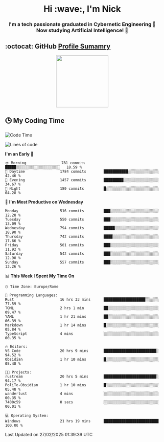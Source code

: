 <h1 align="center">Hi :wave:, I'm Nick</h1>

<h3 align="center">I'm a tech passionate graduated in Cybernetic Engineering 🤖<br>
Now studying Artificial Intelligence! 🧠</h3>


## :octocat: GitHub <a href="https://github.com/vn7n24fzkq/github-profile-summary-cards">Profile Sumamry</a>

<p align="center">
   <img style="height:170px;display:inline-block"  src="http://github-profile-summary-cards.vercel.app/api/cards/profile-details?username=CodeClimberNT&theme=github_dark" />
<!--    <img style="height:170px;display:inline-block"  src="http://github-profile-summary-cards.vercel.app/api/cards/repos-per-language?username=CodeClimberNT&theme=github_dark&exclude=" /> -->
</p>

 ## :clock3: My Coding Time 
 
<!--START_SECTION:waka-->
![Code Time](http://img.shields.io/badge/Code%20Time-473%20hrs%2038%20mins-blue)

![Lines of code](https://img.shields.io/badge/From%20Hello%20World%20I%27ve%20Written-4.5%20million%20lines%20of%20code-blue)

**I'm an Early 🐤** 

```text
🌞 Morning                781 commits         █████░░░░░░░░░░░░░░░░░░░░   18.59 % 
🌆 Daytime                1784 commits        ███████████░░░░░░░░░░░░░░   42.46 % 
🌃 Evening                1457 commits        █████████░░░░░░░░░░░░░░░░   34.67 % 
🌙 Night                  180 commits         █░░░░░░░░░░░░░░░░░░░░░░░░   04.28 % 
```
📅 **I'm Most Productive on Wednesday** 

```text
Monday                   516 commits         ███░░░░░░░░░░░░░░░░░░░░░░   12.28 % 
Tuesday                  550 commits         ███░░░░░░░░░░░░░░░░░░░░░░   13.09 % 
Wednesday                794 commits         █████░░░░░░░░░░░░░░░░░░░░   18.90 % 
Thursday                 742 commits         ████░░░░░░░░░░░░░░░░░░░░░   17.66 % 
Friday                   501 commits         ███░░░░░░░░░░░░░░░░░░░░░░   11.92 % 
Saturday                 542 commits         ███░░░░░░░░░░░░░░░░░░░░░░   12.90 % 
Sunday                   557 commits         ███░░░░░░░░░░░░░░░░░░░░░░   13.26 % 
```


📊 **This Week I Spent My Time On** 

```text
🕑︎ Time Zone: Europe/Rome

💬 Programming Languages: 
Rust                     16 hrs 33 mins      ███████████████████░░░░░░   77.59 % 
TOML                     2 hrs 1 min         ██░░░░░░░░░░░░░░░░░░░░░░░   09.47 % 
YAML                     1 hr 21 mins        ██░░░░░░░░░░░░░░░░░░░░░░░   06.39 % 
Markdown                 1 hr 14 mins        █░░░░░░░░░░░░░░░░░░░░░░░░   05.84 % 
TypeScript               4 mins              ░░░░░░░░░░░░░░░░░░░░░░░░░   00.35 % 

🔥 Editors: 
VS Code                  20 hrs 9 mins       ████████████████████████░   94.52 % 
Obsidian                 1 hr 10 mins        █░░░░░░░░░░░░░░░░░░░░░░░░   05.48 % 

🐱‍💻 Projects: 
rustream                 20 hrs 5 mins       ████████████████████████░   94.17 % 
PoliTo-Obsidian          1 hr 10 mins        █░░░░░░░░░░░░░░░░░░░░░░░░   05.48 % 
wanderlust               4 mins              ░░░░░░░░░░░░░░░░░░░░░░░░░   00.35 % 
7400c59                  0 secs              ░░░░░░░░░░░░░░░░░░░░░░░░░   00.01 % 

💻 Operating System: 
Windows                  21 hrs 19 mins      █████████████████████████   100.00 % 
```


 Last Updated on 27/02/2025 01:39:39 UTC
<!--END_SECTION:waka-->

